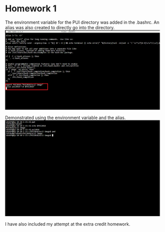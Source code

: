 # Homework 1

The environment variable for the PUI directory was added in the .bashrc. An alias was also created to directly go into the directory.
![Image not loading](bash-profile.png "Pic 1")

Demonstrated using the environment variable and the alias.
![Image not loading](env-alias.png "Pic 2")

I have also included my attempt at the extra credit homework.
